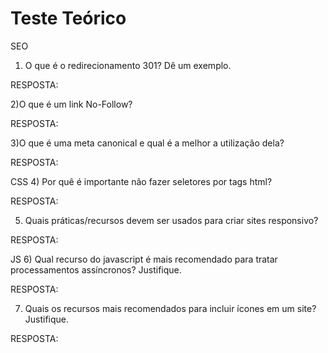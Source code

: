 # Teste Teórico

SEO
1) O que é o redirecionamento 301? Dê um exemplo.

RESPOSTA:

2)O que é um link No-Follow?

RESPOSTA:

3)O que é uma meta canonical e qual é a melhor a utilização dela?

RESPOSTA:

CSS
4) Por quê é importante não fazer seletores por tags html?

RESPOSTA:

5) Quais práticas/recursos devem ser usados para criar sites responsivo?

RESPOSTA:

JS
6) Qual recurso do javascript é mais recomendado para tratar processamentos assíncronos? Justifique.

RESPOSTA:

7) Quais os recursos mais recomendados para incluir ícones em um site? Justifique.

RESPOSTA:
